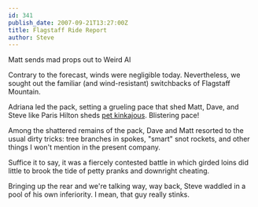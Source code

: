 ```yaml
---
id: 341
publish_date: 2007-09-21T13:27:00Z
title: Flagstaff Ride Report
author: Steve
---
```

  
Matt sends mad props out to Weird Al

Contrary to the forecast, winds were negligible today. Nevertheless, we sought out the familiar (and wind-resistant) switchbacks of Flagstaff Mountain.

Adriana led the pack, setting a grueling pace that shed Matt, Dave, and Steve like Paris Hilton sheds [pet kinkajous](http://www.thesuperficial.com/archives/2005/11/21/paris_hilton_likes_illegal_pet.html). Blistering pace!

Among the shattered remains of the pack, Dave and Matt resorted to the usual dirty tricks: tree branches in spokes, "smart" snot rockets, and other things I won't mention in the present company.

Suffice it to say, it was a fiercely contested battle in which girded loins did little to brook the tide of petty pranks and downright cheating.

Bringing up the rear and we're talking way, way back, Steve waddled in a pool of his own inferiority. I mean, that guy really stinks.